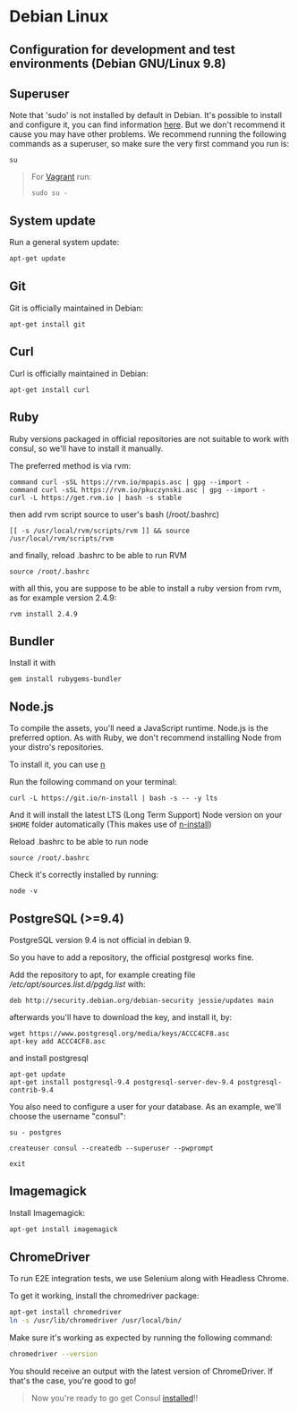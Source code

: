 # Debian Linux

## Configuration for development and test environments \(Debian GNU/Linux 9.8\)

## Superuser

Note that 'sudo' is not installed by default in Debian. It's possible to install and configure it, you can find information [here](https://wiki.debian.org/sudo). But we don't recommend it cause you may have other problems. We recommend running the following commands as a superuser, so make sure the very first command you run is:

```text
su
```

> For [Vagrant](vagrant.md) run:
>
> ```text
> sudo su -
> ```

## System update

Run a general system update:

```bash
apt-get update
```

## Git

Git is officially maintained in Debian:

```text
apt-get install git
```

## Curl

Curl is officially maintained in Debian:

```text
apt-get install curl
```

## Ruby

Ruby versions packaged in official repositories are not suitable to work with consul, so we'll have to install it manually.

The preferred method is via rvm:

```text
command curl -sSL https://rvm.io/mpapis.asc | gpg --import -
command curl -sSL https://rvm.io/pkuczynski.asc | gpg --import -
curl -L https://get.rvm.io | bash -s stable
```

then add rvm script source to user's bash \(/root/.bashrc\)

```text
[[ -s /usr/local/rvm/scripts/rvm ]] && source /usr/local/rvm/scripts/rvm
```

and finally, reload .bashrc to be able to run RVM

```text
source /root/.bashrc
```

with all this, you are suppose to be able to install a ruby version from rvm, as for example version 2.4.9:

```text
rvm install 2.4.9
```

## Bundler

Install it with

```text
gem install rubygems-bundler
```

## Node.js

To compile the assets, you'll need a JavaScript runtime. Node.js is the preferred option. As with Ruby, we don't recommend installing Node from your distro's repositories.

To install it, you can use [n](https://github.com/tj/n)

Run the following command on your terminal:

```text
curl -L https://git.io/n-install | bash -s -- -y lts
```

And it will install the latest LTS \(Long Term Support\) Node version on your `$HOME` folder automatically \(This makes use of [n-install](https://github.com/mklement0/n-install)\)

Reload .bashrc to be able to run node

```text
source /root/.bashrc
```

Check it's correctly installed by running:

```text
node -v
```

## PostgreSQL \(&gt;=9.4\)

PostgreSQL version 9.4 is not official in debian 9.

So you have to add a repository, the official postgresql works fine.

Add the repository to apt, for example creating file _/etc/apt/sources.list.d/pgdg.list_ with:

```text
deb http://security.debian.org/debian-security jessie/updates main
```

afterwards you'll have to download the key, and install it, by:

```text
wget https://www.postgresql.org/media/keys/ACCC4CF8.asc
apt-key add ACCC4CF8.asc
```

and install postgresql

```text
apt-get update
apt-get install postgresql-9.4 postgresql-server-dev-9.4 postgresql-contrib-9.4
```

You also need to configure a user for your database. As an example, we'll choose the username "consul":

```text
su - postgres

createuser consul --createdb --superuser --pwprompt

exit
```

## Imagemagick

Install Imagemagick:

```bash
apt-get install imagemagick
```

## ChromeDriver

To run E2E integration tests, we use Selenium along with Headless Chrome.

To get it working, install the chromedriver package:

```bash
apt-get install chromedriver
ln -s /usr/lib/chromedriver /usr/local/bin/
```

Make sure it's working as expected by running the following command:

```bash
chromedriver --version
```

You should receive an output with the latest version of ChromeDriver. If that's the case, you're good to go!

> Now you're ready to go get Consul [installed](./)!!

